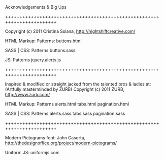 Acknowledgements & Big Ups

++++++++++++++++++++++++++++++++++++++++++++++++++++++++++++++++++++++++

Copyright (c) 2011 Cristina Solana, http://nightshiftcreative.com/

HTML Markup:
	Patterns:
		buttons.html

SASS | CSS:
	Patterns
		buttons.sass

JS:
	Patterns
		jquery.alerts.js

++++++++++++++++++++++++++++++++++++++++++++++++++++++++++++++++++++++++

Inspired & modified or straight jacked from the talented bros & ladies at: (Artfully masterminded by ZURB)
Copyright (c) 2011 ZURB, http://www.zurb.com/

HTML Markup:
	Patterns
		alerts.html
		tabs.html
		pagination.html

SASS | CSS:
	Patterns
		alerts.sass
		tabs.sass
		pagination.sass

++++++++++++++++++++++++++++++++++++++++++++++++++++++++++++++++++++++++

Modern Pictograms font: John Caserta, http://thedesignoffice.org/project/modern-pictograms/ 

Uniform JS: uniformjs.com